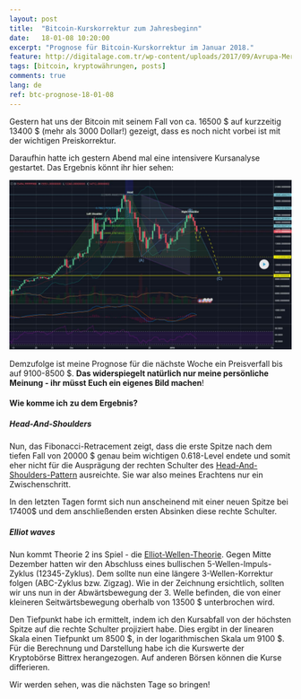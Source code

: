 ```yaml
---
layout: post
title:  "Bitcoin-Kurskorrektur zum Jahresbeginn"
date:   18-01-08 10:20:00
excerpt: "Prognose für Bitcoin-Kurskorrektur im Januar 2018."
feature: http://digitalage.com.tr/wp-content/uploads/2017/09/Avrupa-Merkez-Bankasi-Bitcoin.jpg
tags: [bitcoin, kryptowährungen, posts]
comments: true
lang: de
ref: btc-prognose-18-01-08
---
```


Gestern hat uns der Bitcoin mit seinem Fall von ca. 16500 $ auf kurzzeitig 
13400 $ (mehr als 3000 Dollar!) gezeigt, dass es noch nicht vorbei ist mit der 
wichtigen Preiskorrektur.

Daraufhin hatte ich gestern Abend mal eine intensivere Kursanalyse gestartet. 
Das Ergebnis könnt ihr hier sehen:

[![Kursprognose auf tradingview](/assets/img/2018-01-09-btc-prognose-18-01-08.JPG)](https://www.tradingview.com/chart/BTCUSDT/qhMLRZcH-BTC-USD-correction-prognose/)


Demzufolge ist meine Prognose für die nächste Woche ein Preisverfall bis auf 
9100-8500 $. **Das widerspiegelt natürlich nur meine persönliche Meinung - 
ihr müsst Euch ein eigenes Bild machen**!

#### Wie komme ich zu dem Ergebnis?

##### Head-And-Shoulders

Nun, das Fibonacci-Retracement zeigt, dass die erste Spitze nach dem tiefen 
Fall von 20000 $ genau beim wichtigen 0.618-Level endete und somit eher nicht 
für die Ausprägung der rechten Schulter des [Head-And-Shoulders-Pattern](https://en.wikipedia.org/wiki/Head_and_shoulders_(chart_pattern)) ausreichte. Sie war also meines Erachtens 
nur ein Zwischenschritt.

In den letzten Tagen formt sich nun anscheinend mit einer neuen Spitze bei 
17400$ und dem anschließenden ersten Absinken diese rechte Schulter. 

##### Elliot waves

Nun kommt Theorie 2 ins Spiel - die 
[Elliot-Wellen-Theorie](https://de.wikipedia.org/wiki/Elliott-Wellen). Gegen
Mitte Dezember hatten wir den Abschluss eines bullischen 5-Wellen-Impuls-Zyklus 
(12345-Zyklus). Dem sollte nun eine längere 3-Wellen-Korrektur folgen (ABC-Zyklus 
bzw. Zigzag). Wie in der Zeichnung ersichtlich, sollten wir uns nun in der 
Abwärtsbewegung der 3. Welle befinden, die von einer kleineren Seitwärtsbewegung 
oberhalb von 13500 $ unterbrochen wird.

Den Tiefpunkt habe ich ermittelt, indem ich den Kursabfall von der höchsten Spitze
auf die rechte Schulter projiziert habe. Dies ergibt in der linearen Skala einen 
Tiefpunkt um 8500 $, in der logarithmischen Skala um 9100 $. Für die Berechnung
und Darstellung habe ich die Kurswerte der Kryptobörse Bittrex herangezogen. Auf
anderen Börsen können die Kurse differieren. 

Wir werden sehen, was die nächsten Tage so bringen! 


